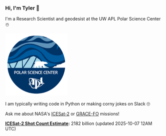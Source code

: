 ### Hi, I'm Tyler :wave:

I'm a Research Scientist and geodesist at the UW APL Polar Science Center :snowman_with_snow:

<img src="./assets/PSC_logo_2025_round.png" alt="PSC" width="200"/>

I am typically writing code in Python or making corny jokes on Slack :roll_eyes:

Ask me about NASA's [ICESat-2](https://icesat-2.gsfc.nasa.gov/) or [GRACE-FO](https://www.nasa.gov/missions/grace-fo) missions!

**[ICESat-2 Shot Count Estimate](./assets/XAlIAMV.jpeg):** 2182 billion (updated 2025-10-07 12AM UTC)  
